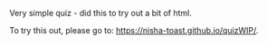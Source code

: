 Very simple quiz - did this to try out a bit of html.

To try this out, please go to: https://nisha-toast.github.io/quizWIP/.
